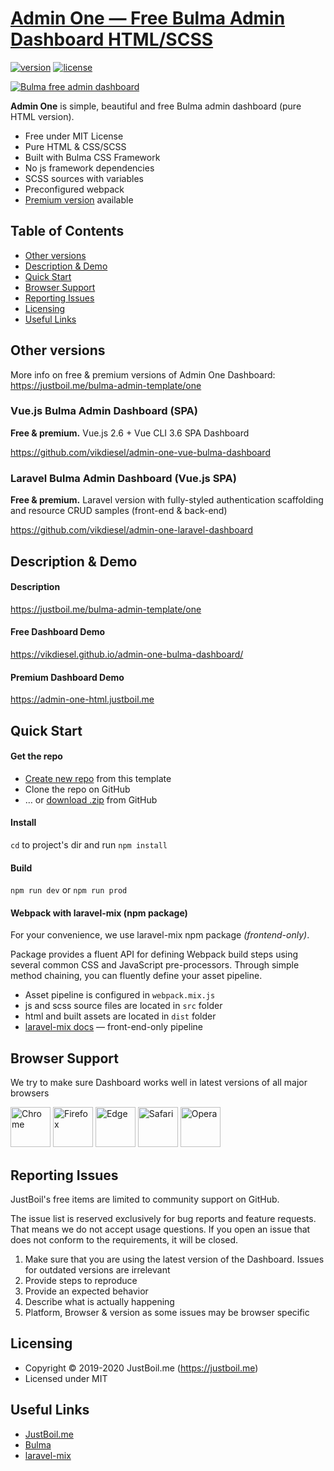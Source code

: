 # [Admin One — Free Bulma Admin Dashboard HTML/SCSS](https://justboil.me/bulma-admin-template/one)

[![version](https://img.shields.io/badge/version-1.2.2-blue.svg)](https://justboil.me/bulma-admin-template/one)  [![license](https://img.shields.io/badge/license-MIT-blue.svg)](https://justboil.me/bulma-admin-template/one)

[![Bulma free admin dashboard](https://justboil.me/images/one/repository-preview-html-free.png)](https://vikdiesel.github.io/admin-one-bulma-dashboard/)

**Admin One** is simple, beautiful and free Bulma admin dashboard (pure HTML version).

* Free under MIT License
* Pure HTML & CSS/SCSS
* Built with Bulma CSS Framework
* No js framework dependencies
* SCSS sources with variables
* Preconfigured webpack
* [Premium version](https://justboil.me/bulma-admin-template/one) available

## Table of Contents

* [Other versions](#other-versions)
* [Description & Demo](#description--demo)
* [Quick Start](#quick-start)
* [Browser Support](#browser-support)
* [Reporting Issues](#reporting-issues)
* [Licensing](#licensing)
* [Useful Links](#useful-links)

## Other versions

More info on free & premium versions of Admin One Dashboard: https://justboil.me/bulma-admin-template/one

### Vue.js Bulma Admin Dashboard (SPA)

**Free & premium.** Vue.js 2.6 + Vue CLI 3.6 SPA Dashboard

https://github.com/vikdiesel/admin-one-vue-bulma-dashboard

### Laravel Bulma Admin Dashboard (Vue.js SPA)

**Free & premium.** Laravel version with fully-styled authentication scaffolding and resource CRUD samples (front-end & back-end) 
 
https://github.com/vikdiesel/admin-one-laravel-dashboard 

## Description & Demo

#### Description

https://justboil.me/bulma-admin-template/one

#### Free Dashboard Demo

https://vikdiesel.github.io/admin-one-bulma-dashboard/

#### Premium Dashboard Demo

https://admin-one-html.justboil.me

## Quick Start 

#### Get the repo

* [Create new repo](https://github.com/vikdiesel/admin-one-bulma-dashboard/generate) from this template
* Clone the repo on GitHub
* &hellip; or [download .zip](https://github.com/vikdiesel/admin-vue-bulma-dashboard/archive/master.zip) from GitHub

#### Install

`cd` to project's dir and run `npm install` 

#### Build

`npm run dev` or `npm run prod`

#### Webpack with laravel-mix (npm package)

For your convenience, we use laravel-mix npm package *(frontend-only)*.

Package provides a fluent API for defining Webpack build steps using several common CSS and JavaScript pre-processors. Through simple method chaining, you can fluently define your asset pipeline.

* Asset pipeline is configured in `webpack.mix.js`
* js and scss source files are located in `src` folder
* html and built assets are located in `dist` folder
* [laravel-mix docs](https://laravel.com/docs/7.x/mix) &mdash; front-end-only pipeline

## Browser Support

We try to make sure Dashboard works well in latest versions of all major browsers

<img src="https://justboil.me/images/browsers-svg/chrome.svg" width="64" height="64" alt="Chrome"> <img src="https://justboil.me/images/browsers-svg/firefox.svg" width="64" height="64" alt="Firefox"> <img src="https://justboil.me/images/browsers-svg/edge.svg" width="64" height="64" alt="Edge"> <img src="https://justboil.me/images/browsers-svg/safari.svg" width="64" height="64" alt="Safari"> <img src="https://justboil.me/images/browsers-svg/opera.svg" width="64" height="64" alt="Opera">

## Reporting Issues

JustBoil's free items are limited to community support on GitHub.

The issue list is reserved exclusively for bug reports and feature requests. That means we do not accept usage questions. If you open an issue that does not conform to the requirements, it will be closed.

1. Make sure that you are using the latest version of the Dashboard. Issues for outdated versions are irrelevant
2. Provide steps to reproduce
3. Provide an expected behavior
4. Describe what is actually happening 
5. Platform, Browser & version as some issues may be browser specific

## Licensing

- Copyright &copy; 2019-2020 JustBoil.me (https://justboil.me)
- Licensed under MIT

## Useful Links

- [JustBoil.me](https://justboil.me)
- [Bulma](https://bulma.io)
- [laravel-mix](https://laravel.com/docs/7.x/mix)
